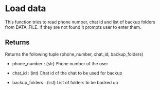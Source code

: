 # Load data
This function tries to read phone number, chat id and list of backup 
folders from DATA_FILE. If they are not found it prompts user to enter them.
## Returns
Returns the following tuple (phone_number, chat_id, backup_folders)
 - phone_number : (str) Phone number of the user
 
 - chat_id : (int) Chat id of the chat to be used for backup
 
 - backup_folders : (list) List of folders to be backed up
